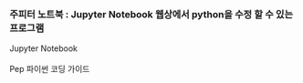 ### 주피터 노트북 : Jupyter Notebook 웹상에서 python을 수정 할 수 있는 프로그램</br>
Jupyter Notebook</br>
</br>
Pep 파이썬 코딩 가이드</br>
